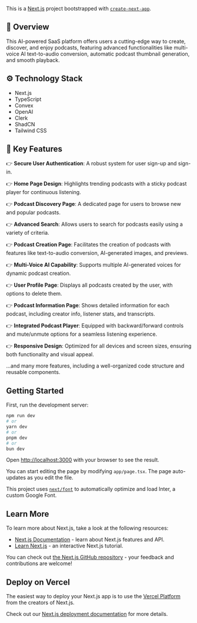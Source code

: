 This is a [Next.js](https://nextjs.org/) project bootstrapped with [`create-next-app`](https://github.com/vercel/next.js/tree/canary/packages/create-next-app).

## 🤖 Overview

This AI-powered SaaS platform offers users a cutting-edge way to create, discover, and enjoy podcasts, featuring advanced functionalities like multi-voice AI text-to-audio conversion, automatic podcast thumbnail generation, and smooth playback.


## ⚙️ Technology Stack

- Next.js
- TypeScript
- Convex
- OpenAI
- Clerk
- ShadCN
- Tailwind CSS

## 🔋 Key Features

👉 **Secure User Authentication**: A robust system for user sign-up and sign-in.

👉 **Home Page Design**: Highlights trending podcasts with a sticky podcast player for continuous listening.

👉 **Podcast Discovery Page**: A dedicated page for users to browse new and popular podcasts.

👉 **Advanced Search**: Allows users to search for podcasts easily using a variety of criteria.

👉 **Podcast Creation Page**: Facilitates the creation of podcasts with features like text-to-audio conversion, AI-generated images, and previews.

👉 **Multi-Voice AI Capability**: Supports multiple AI-generated voices for dynamic podcast creation.

👉 **User Profile Page**: Displays all podcasts created by the user, with options to delete them.

👉 **Podcast Information Page**: Shows detailed information for each podcast, including creator info, listener stats, and transcripts.

👉 **Integrated Podcast Player**: Equipped with backward/forward controls and mute/unmute options for a seamless listening experience.

👉 **Responsive Design**: Optimized for all devices and screen sizes, ensuring both functionality and visual appeal.

...and many more features, including a well-organized code structure and reusable components.


## Getting Started

First, run the development server:

```bash
npm run dev
# or
yarn dev
# or
pnpm dev
# or
bun dev
```

Open [http://localhost:3000](http://localhost:3000) with your browser to see the result.

You can start editing the page by modifying `app/page.tsx`. The page auto-updates as you edit the file.

This project uses [`next/font`](https://nextjs.org/docs/basic-features/font-optimization) to automatically optimize and load Inter, a custom Google Font.

## Learn More

To learn more about Next.js, take a look at the following resources:

- [Next.js Documentation](https://nextjs.org/docs) - learn about Next.js features and API.
- [Learn Next.js](https://nextjs.org/learn) - an interactive Next.js tutorial.

You can check out [the Next.js GitHub repository](https://github.com/vercel/next.js/) - your feedback and contributions are welcome!

## Deploy on Vercel

The easiest way to deploy your Next.js app is to use the [Vercel Platform](https://vercel.com/new?utm_medium=default-template&filter=next.js&utm_source=create-next-app&utm_campaign=create-next-app-readme) from the creators of Next.js.

Check out our [Next.js deployment documentation](https://nextjs.org/docs/deployment) for more details.
